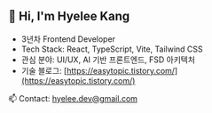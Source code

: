 ## 👋 Hi, I'm Hyelee Kang

- 3년차 Frontend Developer
- Tech Stack: React, TypeScript, Vite, Tailwind CSS
- 관심 분야: UI/UX, AI 기반 프론트엔드, FSD 아키텍처
- 기술 블로그: [https://easytopic.tistory.com/](https://easytopic.tistory.com/)

📫 Contact: hyelee.dev@gmail.com
